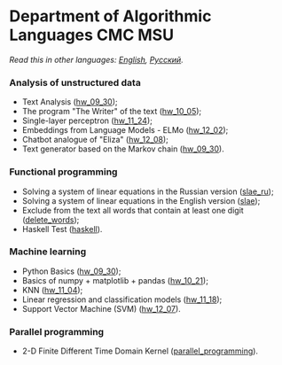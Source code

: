 # Department of Algorithmic Languages CMC MSU

*Read this in other languages: [English](README.md), [Русский](README.ru.md).*

### Analysis of unstructured data
- Text Analysis ([hw_09_30](./analysis_of_unstructured_data/hw_09_30));
- The program "The Writer" of the text ([hw_10_05](./analysis_of_unstructured_data/hw_10_05));
- Single-layer perceptron ([hw_11_24](./analysis_of_unstructured_data/hw_11_24));
- Embeddings from Language Models - ELMo ([hw_12_02](./analysis_of_unstructured_data/hw_12_02));
- Chatbot analogue of "Eliza" ([hw_12_08](./analysis_of_unstructured_data/hw_12_08));
- Text generator based on the Markov chain ([hw_09_30](./analysis_of_unstructured_data/hw_09_30)).

### Functional programming
- Solving a system of linear equations in the Russian version ([slae_ru](./functional_programming/refal_lessons/slae_ru.ref));
- Solving a system of linear equations in the English version ([slae](./functional_programming/refal_lessons/slae.ref));
- Exclude from the text all words that contain at least one digit ([delete_words](./functional_programming/refal_lessons/delete_words.ref));
- Haskell Test ([haskell](./functional_programming/haskell)).

### Machine learning
- Python Basics ([hw_09_30](./machine_learning/hw_09_30));
- Basics of numpy + matplotlib + pandas ([hw_10_21](./machine_learning/hw_10_21));
- KNN ([hw_11_04](./machine_learning/hw_11_04));
- Linear regression and classification models ([hw_11_18](./machine_learning/hw_11_18));
- Support Vector Machine (SVM) ([hw_12_07](./machine_learning/hw_12_07)).

### Parallel programming
- 2-D Finite Different Time Domain Kernel ([parallel_programming](./parallel_programming)).
